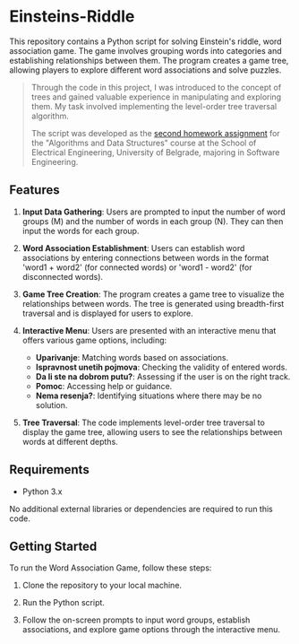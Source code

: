 # Einsteins-Riddle

This repository contains a Python script for solving Einstein's riddle, word association game. The game involves grouping words into categories and establishing relationships between them. The program creates a game tree, allowing players to explore different word associations and solve puzzles.

> Through the code in this project, I was introduced to the concept of trees and gained valuable experience in manipulating and exploring them. My task involved implementing the level-order tree traversal algorithm.
> 
> The script was developed as the [second homework assignment](instructions.pdf) for the "Algorithms and Data Structures" course at the School of Electrical Engineering, University of Belgrade, majoring in Software Engineering. 

## Features

1. **Input Data Gathering**: Users are prompted to input the number of word groups (M) and the number of words in each group (N). They can then input the words for each group.

2. **Word Association Establishment**: Users can establish word associations by entering connections between words in the format 'word1 + word2' (for connected words) or 'word1 - word2' (for disconnected words).

3. **Game Tree Creation**: The program creates a game tree to visualize the relationships between words. The tree is generated using breadth-first traversal and is displayed for users to explore.

4. **Interactive Menu**: Users are presented with an interactive menu that offers various game options, including:
   - **Uparivanje**: Matching words based on associations.
   - **Ispravnost unetih pojmova**: Checking the validity of entered words.
   - **Da li ste na dobrom putu?**: Assessing if the user is on the right track.
   - **Pomoc**: Accessing help or guidance.
   - **Nema resenja?**: Identifying situations where there may be no solution.

5. **Tree Traversal**: The code implements level-order tree traversal to display the game tree, allowing users to see the relationships between words at different depths.

## Requirements

- Python 3.x

No additional external libraries or dependencies are required to run this code. 

## Getting Started

To run the Word Association Game, follow these steps:

1. Clone the repository to your local machine.

2. Run the Python script.

3. Follow the on-screen prompts to input word groups, establish associations, and explore game options through the interactive menu.

